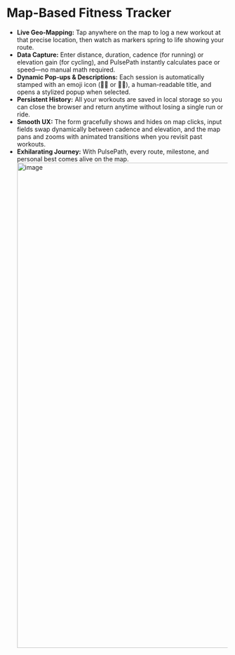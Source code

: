 # Map-Based Fitness Tracker
- **Live Geo-Mapping:** Tap anywhere on the map to log a new workout at that precise location, then watch as markers spring to life showing your route.  
- **Data Capture:** Enter distance, duration, cadence (for running) or elevation gain (for cycling), and PulsePath instantly calculates pace or speed—no manual math required.  
- **Dynamic Pop-ups & Descriptions:** Each session is automatically stamped with an emoji icon (🏃‍♂️ or 🚴‍♀️), a human-readable title, and opens a stylized popup when selected.  
- **Persistent History:** All your workouts are saved in local storage so you can close the browser and return anytime without losing a single run or ride.  
- **Smooth UX:** The form gracefully shows and hides on map clicks, input fields swap dynamically between cadence and elevation, and the map pans and zooms with animated transitions when you revisit past workouts.  
- **Exhilarating Journey:** With PulsePath, every route, milestone, and personal best comes alive on the map.
  <img width="1107" alt="image" src="https://github.com/user-attachments/assets/ba53e448-6bb6-4bb6-a658-e8b3f17123b8" />

